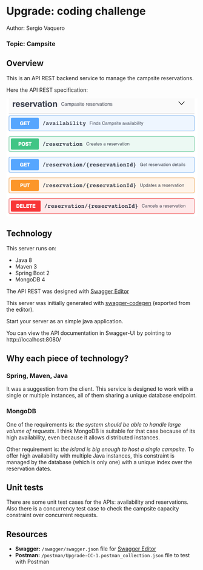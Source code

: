 # Upgrade: coding challenge

Author: Sergio Vaquero

### Topic: Campsite

## Overview

This is an API REST backend service to manage the campsite reservations.

Here the API REST specification:

![](swagger/api-spec.png)

## Technology

This server runs on:
- Java 8
- Maven 3
- Spring Boot 2
- MongoDB 4

The API REST was designed with [Swagger Editor](https://editor.swagger.io/)

This server was initially generated with [swagger-codegen](https://github.com/swagger-api/swagger-codegen) (exported from the editor).

Start your server as an simple java application.

You can view the API documentation in Swagger-UI by pointing to  
http://localhost:8080/

## Why each piece of technology?

### Spring, Maven, Java

It was a suggestion from the client. This service is designed to work with a single or multiple instances, all of them sharing a unique database endpoint.

### MongoDB

One of the requirements is: _the system should be able to handle large volume of requests_. I think MongoDB is suitable for that case because of its high availability, even because it allows distributed instances.

Other requirement is: _the island is big enough to host a single campsite_. To offer high availability with multiple Java instances, this constraint is managed by the database (which is only one) with a unique index over the reservation dates.

## Unit tests

There are some unit test cases for the APIs: availability and reservations. Also there is a concurrency test case to check the campsite capacity constraint over concurrent requests.

## Resources

- **Swagger:** `/swagger/swagger.json` file for [Swagger Editor](https://editor.swagger.io/)
- **Postman:** `/postman/Upgrade-CC-1.postman_collection.json` file to test with Postman